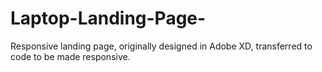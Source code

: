 # Laptop-Landing-Page-
Responsive landing page, originally designed in Adobe XD, transferred to code to be made responsive. 
